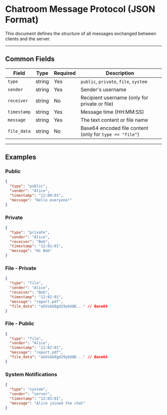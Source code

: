 # Chatroom Message Protocol (JSON Format)

This document defines the structure of all messages exchanged between clients and the server.

---

## Common Fields

| Field       | Type   | Required | Description                                             |
| ----------- | ------ | -------- | ------------------------------------------------------- |
| `type`      | string | Yes      | `public`, `private`, `file`, `system`                   |
| `sender`    | string | Yes      | Sender's username                                       |
| `receiver`  | string | No       | Recipient username (only for private or file)           |
| `timestamp` | string | Yes      | Message time (HH:MM:SS)                                 |
| `message`   | string | Yes      | The text content or file name                           |
| `file_data` | string | No       | Base64 encoded file content (only for `type == "file"`) |

---

## Examples

### Public

```json
{
  "type": "public",
  "sender": "Alice",
  "timestamp": "12:00:01",
  "message": "Hello everyone!"
}
```

### Private

```json
{
  "type": "private",
  "sender": "Alice",
  "receiver": "Bob",
  "timestamp": "12:01:01",
  "message": "Hi Bob"
}
```

### File - Private

```json
{
  "type": "file",
  "sender": "Alice",
  "receiver": "Bob",
  "timestamp": "12:02:01",
  "message": "report.pdf",
  "file_data": "aGVsbG8gd29ybGQK..." // Base64
}
```

### File - Public

```json
{
  "type": "file",
  "sender": "Alice",
  "timestamp": "12:02:01",
  "message": "report.pdf",
  "file_data": "aGVsbG8gd29ybGQK..." // Base64
}
```

### System Notifications

```json
{
  "type": "system",
  "sender": "server",
  "timestamp": "12:03:01",
  "message": "Alice joined the chat"
}
```
